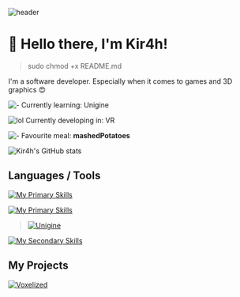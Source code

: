 ![header](https://capsule-render.vercel.app/api?type=waving&height=300&color=gradient&text=Kir4h&reversal=false&section=header&animation=fadeIn&textBg=false&fontAlignY=50&desc=dev%20XD&descAlign=60&descAlignY=64&fontAlign=50)

# 👋 Hello there, I'm Kir4h!

> sudo chmod +x README.md

I'm a software developer. Especially when it comes to games and 3D graphics 😍

![-](https://cdn-icons-png.flaticon.com/16/9793/9793027.png)
Currently learning: Unigine

![lol](https://cdn-icons-png.flaticon.com/16/5651/5651683.png) 
Currently developing in: VR 

![-](https://cdn-icons-png.flaticon.com/16/9392/9392685.png) 
Favourite meal: **mashedPotatoes**

![Kir4h's GitHub stats](https://github-readme-stats.vercel.app/api?username=Kir4hGH&show_icons=true&theme=transparent&border_color=40464d)

## Languages / Tools

[![My Primary Skills](https://skillicons.dev/icons?i=python,cs,pycharm,visualstudio,linux,git&perline=3&theme=light)](https://skillicons.dev) 

[![My Primary Skills](https://skillicons.dev/icons?i=unity&theme=light)](https://skillicons.dev) 

> [![Unigine](https://upload.wikimedia.org/wikipedia/commons/thumb/6/61/Unigine_corp_logo.png/345px-Unigine_corp_logo.png)](https://unigine.com/)

[![My Secondary Skills](https://skillicons.dev/icons?i=vscode,cpp,blender,docker,cmake,pr&perline=3)](https://skillicons.dev)

## My Projects
[![Voxelized](https://github-readme-stats.vercel.app/api/pin/?username=kir4hgh&repo=Voxelized&show_owner=true&theme=dark&icon_color=7d8590&bg_color=0d1117&border_color=30363d)](https://github.com/Kir4hGH/Voxelized)